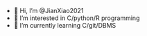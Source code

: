 - 👋 Hi, I’m @JianXiao2021
- 👀 I’m interested in C/python/R programming
- 🌱 I’m currently learning C/git/DBMS

<!---
JianXiao2021/JianXiao2021 is a ✨ special ✨ repository because its `README.md` (this file) appears on your GitHub profile.
You can click the Preview link to take a look at your changes.
--->
